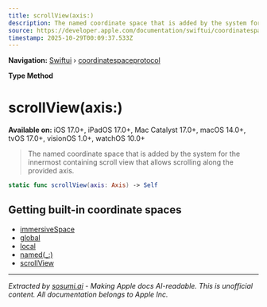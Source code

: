 ```yaml
---
title: scrollView(axis:)
description: The named coordinate space that is added by the system for the innermost containing scroll view that allows scrolling along the provided axis.
source: https://developer.apple.com/documentation/swiftui/coordinatespaceprotocol/scrollview(axis:)
timestamp: 2025-10-29T00:09:37.533Z
---
```


**Navigation:** [Swiftui](/documentation/swiftui) › [coordinatespaceprotocol](/documentation/swiftui/coordinatespaceprotocol)

**Type Method**

# scrollView(axis:)

**Available on:** iOS 17.0+, iPadOS 17.0+, Mac Catalyst 17.0+, macOS 14.0+, tvOS 17.0+, visionOS 1.0+, watchOS 10.0+

> The named coordinate space that is added by the system for the innermost containing scroll view that allows scrolling along the provided axis.

```swift
static func scrollView(axis: Axis) -> Self
```

## Getting built-in coordinate spaces

- [immersiveSpace](/documentation/swiftui/coordinatespaceprotocol/immersivespace)
- [global](/documentation/swiftui/coordinatespaceprotocol/global)
- [local](/documentation/swiftui/coordinatespaceprotocol/local)
- [named(_:)](/documentation/swiftui/coordinatespaceprotocol/named(_:))
- [scrollView](/documentation/swiftui/coordinatespaceprotocol/scrollview)

---

*Extracted by [sosumi.ai](https://sosumi.ai) - Making Apple docs AI-readable.*
*This is unofficial content. All documentation belongs to Apple Inc.*
